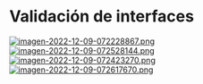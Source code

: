 # Validación de interfaces

[![imagen-2022-12-09-072228867.png](https://i.postimg.cc/sgM1cwcC/imagen-2022-12-09-072228867.png)](https://postimg.cc/87V1kd9Z)
[![imagen-2022-12-09-072528144.png](https://i.postimg.cc/j2qydyrq/imagen-2022-12-09-072528144.png)](https://postimg.cc/9RSDLRMs)
[![imagen-2022-12-09-072423270.png](https://i.postimg.cc/65NDz3fW/imagen-2022-12-09-072423270.png)](https://postimg.cc/kDf1g7Hz)
[![imagen-2022-12-09-072617670.png](https://i.postimg.cc/BnNb4RnF/imagen-2022-12-09-072617670.png)](https://postimg.cc/VJrmFGMs)
